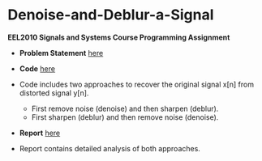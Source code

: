 # Denoise-and-Deblur-a-Signal

**EEL2010 Signals and Systems Course Programming Assignment**

- **Problem Statement** [here](https://github.com/Dev-Goel/Denoise-and-Deblur-a-Signal/tree/main/Problem%20Statement)

- **Code** [here](https://github.com/Dev-Goel/Denoise-and-Deblur-a-Signal/tree/main/Code)

- Code includes two approaches to recover the original signal x[n] from distorted signal y[n].
  -  First remove noise (denoise) and then sharpen (deblur).
  -  First sharpen (deblur) and then remove noise (denoise).

- **Report** [here](https://github.com/Dev-Goel/Denoise-and-Deblur-a-Signal/tree/main/Report)

- Report contains detailed analysis of both approaches.
